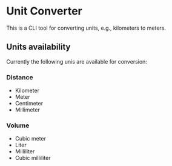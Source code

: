 # Unit Converter

This is a CLI tool for converting units, e.g., kilometers to meters. 

## Units availability

Currently the following unis are available for conversion:

### Distance

- Kilometer
- Meter
- Centimeter
- Millimeter

### Volume

- Cubic meter
- Liter
- Milliliter
- Cubic milliliter
